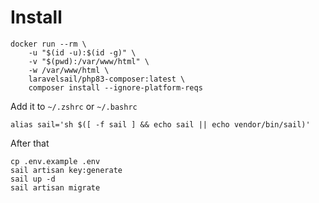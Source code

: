 # Install

```shell
docker run --rm \
    -u "$(id -u):$(id -g)" \
    -v "$(pwd):/var/www/html" \
    -w /var/www/html \
    laravelsail/php83-composer:latest \
    composer install --ignore-platform-reqs
```
Add it to `~/.zshrc` or `~/.bashrc`
```shell
alias sail='sh $([ -f sail ] && echo sail || echo vendor/bin/sail)'
```
After that
```
cp .env.example .env
sail artisan key:generate
sail up -d
sail artisan migrate
```